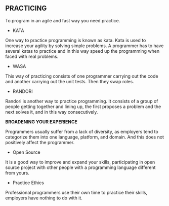 ## PRACTICING

To program in an agile and fast way you need practice.

- KATA

One way to practice programming is known as kata. Kata is used to increase your agility by solving simple problems. A programmer has to have several katas to practice and in this way speed up the programming when faced with real problems.

- WASA

This way of practicing consists of one programmer carrying out the code and another carrying out the unit tests. Then they swap roles.

- RANDORI

Randori is another way to practice programming. It consists of a group of people getting together and lining up, the first proposes a problem and the next solves it, and in this way consecutively.

**BROADENING YOUR EXPERIENCE**

Programmers usually suffer from a lack of diversity, as employers tend to categorize them into one language, platform, and domain. And this does not positively affect the programmer.

- Open Source

It is a good way to improve and expand your skills, participating in open source project with other people with a programming language different from yours.

- Practice Ethics

Professional programmers use their own time to practice their skills, employers have nothing to do with it.
